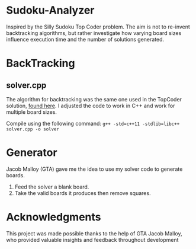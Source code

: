 # Sudoku-Analyzer

Inspired by the Silly Sudoku Top Coder problem. The aim is not to re-invent backtracking algorithms, but rather investigate how varying board sizes influence execution time and the number of solutions generated.

# BackTracking 
## solver.cpp

The algorithm for backtracking was the same one used in the TopCoder solution, [found here](https://www.topcoder.com/tc?module=Static&d1=match_editorials&d2=srm315). I adjusted the code to work in C++ and work for multiple board sizes.

Compile using the following command:
`g++ -std=c++11 -stdlib=libc++ solver.cpp -o solver`

# Generator 
Jacob Malloy (GTA) gave me the idea to use my solver code to generate boards.
1) Feed the solver a blank board.
2) Take the valid boards it produces then remove squares.

# Acknowledgments
This project was made possible thanks to the help of GTA Jacob Malloy, who provided valuable insights and feedback throughout development
